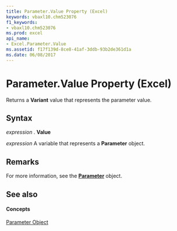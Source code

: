 ```yaml
---
title: Parameter.Value Property (Excel)
keywords: vbaxl10.chm523076
f1_keywords:
- vbaxl10.chm523076
ms.prod: excel
api_name:
- Excel.Parameter.Value
ms.assetid: f17f139d-8ce8-41af-3ddb-93b2de361d1a
ms.date: 06/08/2017
---
```



# Parameter.Value Property (Excel)

Returns a  **Variant** value that represents the parameter value.


## Syntax

 _expression_ . **Value**

 _expression_ A variable that represents a **Parameter** object.


## Remarks

For more information, see the  **[Parameter](Excel.Parameter.md)** object.


## See also


#### Concepts


[Parameter Object](Excel.Parameter.md)

